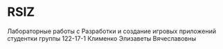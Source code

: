 # RSIZ
Лабораторные работы с Разработки и создание игровых приложений студентки группы 122-17-1 Клименко Элизаветы Вячеславовны
